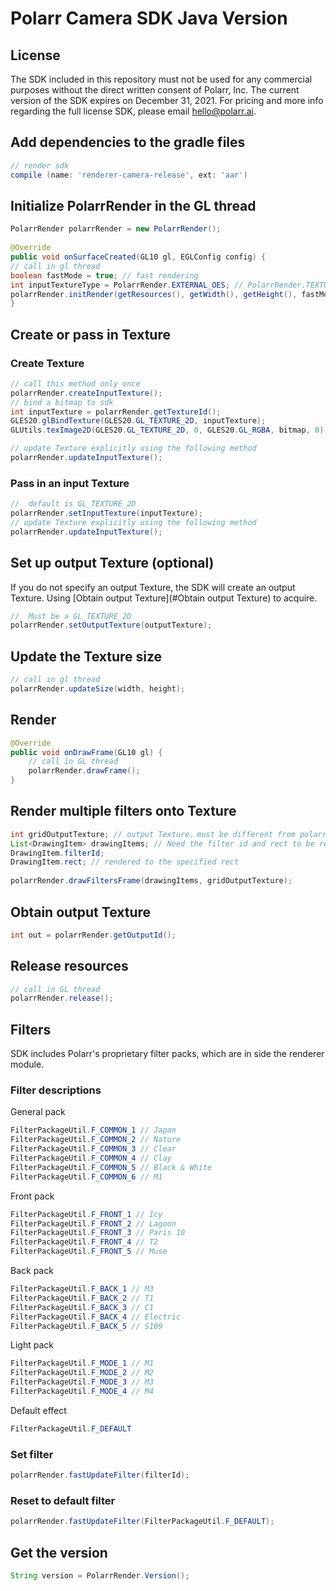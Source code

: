 # Polarr Camera SDK Java Version
## License
The SDK included in this repository must not be used for any commercial purposes without the direct written consent of Polarr, Inc. The current version of the SDK expires on December 31, 2021. For pricing and more info regarding the full license SDK, please email [hello@polarr.ai](mailto:hello@polarr.ai).

## Add dependencies to the gradle files 
```groovy
// render sdk
compile (name: 'renderer-camera-release', ext: 'aar')
```
## Initialize PolarrRender in the GL thread
```java
PolarrRender polarrRender = new PolarrRender();
  
@Override
public void onSurfaceCreated(GL10 gl, EGLConfig config) {
// call in gl thread
boolean fastMode = true; // fast rendering 
int inputTextureType = PolarrRender.EXTERNAL_OES; // PolarrRender.TEXTURE_2D, PolarrRender.EXTERNAL_OES
polarrRender.initRender(getResources(), getWidth(), getHeight(), fastMode, inputTextureType);
}
```
## Create or pass in Texture
### Create Texture
```java
// call this method only once
polarrRender.createInputTexture();
// bind a bitmap to sdk
int inputTexture = polarrRender.getTextureId();
GLES20.glBindTexture(GLES20.GL_TEXTURE_2D, inputTexture);
GLUtils.texImage2D(GLES20.GL_TEXTURE_2D, 0, GLES20.GL_RGBA, bitmap, 0);

// update Texture explicitly using the following method
polarrRender.updateInputTexture();
```
### Pass in an input Texture
```java
//  default is GL_TEXTURE_2D
polarrRender.setInputTexture(inputTexture);
// update Texture explicitly using the following method
polarrRender.updateInputTexture();
```
## Set up output Texture (optional)
If you do not specify an output Texture, the SDK will create an output Texture. Using [Obtain output Texture](#Obtain output Texture) to acquire.
```java
//  Must be a GL_TEXTURE_2D
polarrRender.setOutputTexture(outputTexture);
```
## Update the Texture size
```java
// call in gl thread
polarrRender.updateSize(width, height);
```
## Render
```java
@Override
public void onDrawFrame(GL10 gl) {
    // call in GL thread
    polarrRender.drawFrame();
}
```
## Render multiple filters onto Texture
```java
int gridOutputTexture; // output Texture，must be different from polarrRender output/input texture
List<DrawingItem> drawingItems; // Need the filter id and rect to be rendered
DrawingItem.filterId; 
DrawingItem.rect; // rendered to the specified rect
  
polarrRender.drawFiltersFrame(drawingItems, gridOutputTexture);
```
## Obtain output Texture
```java
int out = polarrRender.getOutputId();
```
## Release resources
```java
// call in GL thread
polarrRender.release();
```
## Filters
SDK includes Polarr's proprietary filter packs, which are in side the renderer module.
### Filter descriptions 
General pack
```java
FilterPackageUtil.F_COMMON_1 // Japan
FilterPackageUtil.F_COMMON_2 // Nature
FilterPackageUtil.F_COMMON_3 // Clear
FilterPackageUtil.F_COMMON_4 // Clay
FilterPackageUtil.F_COMMON_5 // Black & White
FilterPackageUtil.F_COMMON_6 // M1
```
Front pack
```java
FilterPackageUtil.F_FRONT_1 // Icy
FilterPackageUtil.F_FRONT_2 // Lagoon
FilterPackageUtil.F_FRONT_3 // Paris 10
FilterPackageUtil.F_FRONT_4 // T2
FilterPackageUtil.F_FRONT_5 // Muse
```
Back pack
```java
FilterPackageUtil.F_BACK_1 // M3
FilterPackageUtil.F_BACK_2 // T1
FilterPackageUtil.F_BACK_3 // C1
FilterPackageUtil.F_BACK_4 // Electric
FilterPackageUtil.F_BACK_5 // S109
 ```
Light pack
```java
FilterPackageUtil.F_MODE_1 // M1
FilterPackageUtil.F_MODE_2 // M2
FilterPackageUtil.F_MODE_3 // M3
FilterPackageUtil.F_MODE_4 // M4
```
Default effect
```java
FilterPackageUtil.F_DEFAULT
```
### Set filter
```java
polarrRender.fastUpdateFilter(filterId);
```
### Reset to default filter
```java
polarrRender.fastUpdateFilter(FilterPackageUtil.F_DEFAULT);
```
## Get the version
```java
String version = PolarrRender.Version();
```
